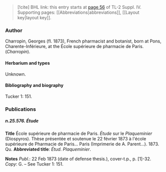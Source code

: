 > [!cite] BHL link: this entry starts at [page 56](https://www.biodiversitylibrary.org/item/103860#page/66/mode/1up) of TL-2 Suppl. IV.
> Supporting pages: [[Abbreviations|abbreviations]], [[Layout key|layout key]].

### Author

Charropin, Georges (fl. 1873), French pharmacist and botanist, born at Pons, Charente-Inférieure, at the École supérieure de pharmacie de Paris. (*Charropin*).

#### Herbarium and types

Unknown.

#### Bibliography and biography

Tucker 1: 151.

### Publications

##### n.25.576. Étude

**Title**
École supérieure de pharmacie de Paris. *Étude* sur le *Plaqueminier* (Diospyros). Thèse présentée et soutenue le 22 février 1873 à l'école supérieure de Pharmacie de Paris... Paris (Imprimerie de A. Parent...). 1873. Qu.
**Abbreviated title**: *Étud. Plaqueminier*.

**Notes**
*Publ*.: 22 Feb 1873 (date of defense thesis.), cover-t.p., p. \[1\]-32. *Copy*: G. – See Tucker 1: 151.

